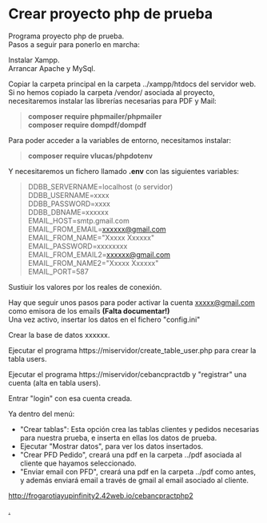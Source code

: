 # Crear proyecto php de prueba

Programa proyecto php de prueba.  
Pasos a seguir para ponerlo en marcha:

Instalar Xampp.  
Arrancar Apache y MySql.

Copiar la carpeta principal en la carpeta ../xampp/htdocs del servidor web.  
Si no hemos copiado la carpeta /vendor/ asociada al proyecto, necesitaremos instalar las librerías necesarias para PDF y Mail:  

>__composer require phpmailer/phpmailer__  
>__composer require dompdf/dompdf__

Para poder acceder a la variables de entorno, necesitamos instalar:

>__composer require vlucas/phpdotenv__

Y necesitaremos un fichero llamado __.env__ con las siguientes variables:
>DDBB_SERVERNAME=localhost (o servidor)  
>DDBB_USERNAME=xxxx  
>DDBB_PASSWORD=xxxx  
>DDBB_DBNAME=xxxxxx  
>EMAIL_HOST=smtp.gmail.com  
>EMAIL_FROM_EMAIL=xxxxxx@gmail.com  
>EMAIL_FROM_NAME="Xxxxx Xxxxxx"  
>EMAIL_PASSWORD=xxxxxxxx  
>EMAIL_FROM_EMAIL2=xxxxxx@gmail.com  
>EMAIL_FROM_NAME2="Xxxxx Xxxxxx"  
>EMAIL_PORT=587  

Sustiuir los valores por los reales de conexión.

Hay que seguir unos pasos para poder activar la cuenta xxxxx@gmail.com como emisora de los emails __(Falta documentar!)__  
Una vez activo, insertar los datos en el fichero "config.ini"

Crear la base de datos xxxxxx.

Ejecutar el programa https://miservidor/create_table_user.php para crear la tabla users.

Ejecutar el programa https://miservidor/cebancpractdb y "registrar" una cuenta (alta en tabla users).

Entrar "login" con esa cuenta creada.

Ya dentro del menú: 
+ "Crear tablas": Esta opción crea las tablas clientes y pedidos necesarias para nuestra prueba, e inserta en ellas los datos de prueba.
+ Ejecutar "Mostrar datos", para ver los datos insertados.
+ "Crear PFD Pedido", creará una pdf en la carpeta ../pdf asociada al cliente que hayamos seleccionado.
+ "Enviar email con PFD", creará una pdf en la carpeta ../pdf como antes, y además enviará email a través de gmail al email asociado al cliente.

http://frogarotiayupinfinity2.42web.io/cebancpractphp2

[.](https://markdown-it.github.io/)


